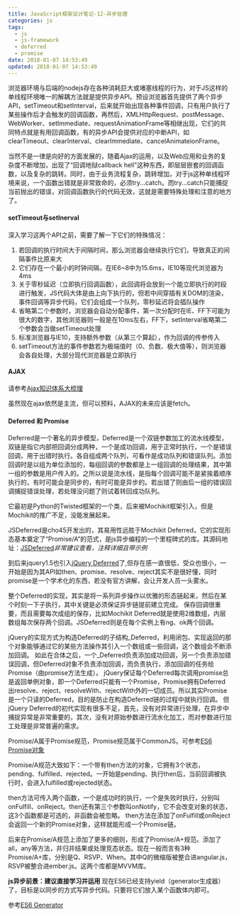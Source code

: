 ```yaml
---
title: JavaScript框架设计笔记-12-异步处理
categories: js
tags:
  - js
  - js-framework
  - deferred
  - promise
date: 2018-01-07 14:53:49
updated: 2018-01-07 14:53:49
---
```


浏览器环境与后端的nodejs存在各种消耗巨大或堵塞线程的行为，对于JS这样的单线程环境唯一的解耦方法就是提供异步API。预设浏览器首先提供了两个异步API，setTimeout和setInterval，后来就开始出现各种事件回调，只有用户执行了某些操作后才会触发的回调函数，再然后，XMLHttpRequest、postMessage、WebWorker、setImmediate、requestAnimationFrame等相继出现，它们的共同特点就是有用回调函数，有的异步API会提供对应的中断API，如clearTimeout、clearInterval、clearImmediate、cancelAnimateionFrame。

当然不是一律是向好的方面发展的，随着Ajax的运用，以及Web应用和业务的复杂度不断增加，出现了“回调地狱callback hell”这种东西，即层层嵌套的回调函数，以及复杂的跳转。同时，由于业务流程复杂，跳转增加，对于js这种单线程环境来说，一个函数出错就是非常致命的，必须try...catch。而try...catch只能捕捉当前抛出的错误，对回调函数执行的代码无效，这就是需要特殊处理和注意的地方了。

#### setTimeout与setInerval
深入学习这两个API之前，需要了解一下它们的特殊情况：
1. 若回调的执行时间大于间隔时间，那么浏览器会继续执行它们，导致真正的间隔事件比原来大
1. 它们存在一个最小的时钟间隔，在IE6~8中为15.6ms，IE10等现代浏览器为4ms
1. 关于零秒延迟（立即执行回调函数），此回调将会放到一个能立即执行的时段进行触发，JS代码大体是由上向下执行的，但若中间穿插有关DOM的渲染，事件回调等异步代码，它们会组成一个队列，零秒延迟将会插队操作
1. 省略第二个参数时，浏览器会自动分配事件，第一次分配时在IE、FF下可能为很大的数字，其他浏览器则一般是在10ms左右，FF下，setInterval省略第二个参数会当做setTimeout处理
1. 标准浏览器与IE10，支持额外参数（从第三个算起），作为回调的传参传入
1. setTimeout方法的事件参数若为极端值时（0、负数、极大值等），则浏览器会各自处理，大部分现代浏览器是立即执行

#### AJAX
请参考[Ajax知识体系大梳理](http://louiszhai.github.io/2016/11/02/ajax/)

虽然现在ajax依然是主流，但可以预料，AJAX的未来应该是fetch。


#### Deferred 和 Promise
Deferred是一个著名的异步模型，Deferred是一个双链参数加工的流水线模型，双链是指它内部把回调分成两种，一个是成功回调，用于正常时执行，一个是错误回调，用于出错时执行。各自组成两个队列，可看作是成功队列和错误队列。添加回调时是以组为单位添加的，每组回调的参数都是上一组回调的处理结果，其中第一组的参数是用户传入的。之所以说是流水线，是指每个回调可能不是紧挨着顺序执行的，有时可能会是同步的，有时可能是异步的。若出错了则由后一组的错误回调捕捉错误处理，若处理没问题了则试着转回成功队列。

它最初是Python的Twisted框架的一个类，后来被Mochikit框架引入，但是Mochikit的推广不足，没能发展起来。

JSDeferred是cho45开发出的，其易用性远胜于Mochikit Deferred，它的实现形态基本奠定了“Promise/A”的范式，是js异步编程的一个里程碑式的库。其源码地址：[JSDeferred](https://github.com/cho45/jsdeferred/blob/master/jsdeferred.js)*非常建议查看，注释详细且带示例*

到后来jquery1.5也引入[jQuery Deferred](http://www.css88.com/jqapi-1.9/category/deferred-object/)了,但存在感一直很低，受众也很小，一开始是因为其API如then、promise、resolve、reject其实不是很好懂，同时promise是一个学术化的东西，若没有官方讲解，会让开发人员一头雾水。

整个Deferred的实现，其实是将一系列异步操作以优雅的形态链起来，然后在某个时刻一下子执行，其中关键是必须保证异步链提前建立完成。
保存回调很重要，而且需要每次成组的保存，比如Mochikit Deferred就是使用2维数组，内层数组每次保存两个回调。JSDeferred则是在每个实例上有ng、ok两个回调。

jQuery的实现方式为构造Deferred的子结构_Deferred，利用闭包、实现返回的那个对象能够通过它的某些方法操作其引入一个数组或一些回调，这个数组会不断添加回调。
如此在合体之后，一个_Deferred负责添加成功回调，另一个负责添加错误回调，但Deferred对象不负责添加回调，而负责执行，添加回调的任务给Promise（由promise方法生成）。
jQuery保证每个Deferred每次调用promise总是返回单例对象，即一个Deferred只能有一个Promise，Promise拥有Deferred出resolve、reject、resolveWith、rejectWith外的一切成员。所以其实Promise是一个只读的Deferred，目的是防止在构造Deferred链的过程中就执行回调。
但jQuery Deferred的初代实现有很多不足，首先，没有对异常进行处理，在异步中捕捉异常是非常重要的，其次，没有对原始参数进行流水化加工，而对参数进行加工处理是非常普遍的需求。

Promise/A属于Promise规范，Promise规范属于CommonJS。可参考[ES6 Promise对象](http://es6.ruanyifeng.com/#docs/promise)

Promise/A规范大致如下：一个带有then方法的对象，它拥有3个状态，pending、fulfilled、rejected。一开始是pending、执行then后，当前回调被执行时，会进入fulfilled或rejected状态。

then方法可传入两个函数，一个是成功时的执行，一个是失败时执行，分别叫onFulfill、onReject。then还有第三个参数叫onNotify，它不会改变对象的状态，这3个函数都是可选的，非函数会被忽略。
then方法在添加了onFulfill或onReject会返回一个新的Promise对象，这样就能形成一个Promise链。

后来在Promise/A规范上添加了更多的细则，形成了Promise/A+规范。添加了all，any等方法，并归并结果或处理竞态状态。现在一般而言有3种Promise/A+库，分别是Q、RSVP、When。其中Q的微缩版被整合进angular.js，RSVP被整合进ember.js。这两个库都是MVVM库。

**js异步前景：建议直接学习并运用**
现在ES6已经支持yield（generator生成器）了，目标是以同步的方式写异步代码。只要将它们放入某个函数体内即可。

参考[ES6 Generator](http://es6.ruanyifeng.com/#docs/generator)